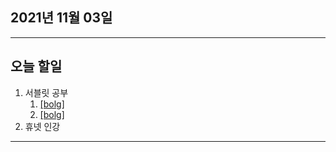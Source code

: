 
2021년 11월 03일
---

---

오늘 할일
----

1. 서블릿 공부
    1. [[bolg]](https://blog.naver.com/gggyn12/222555468353)
    2. [[bolg]](https://blog.naver.com/gggyn12/222556645413)
2. 휴넷 인강

---